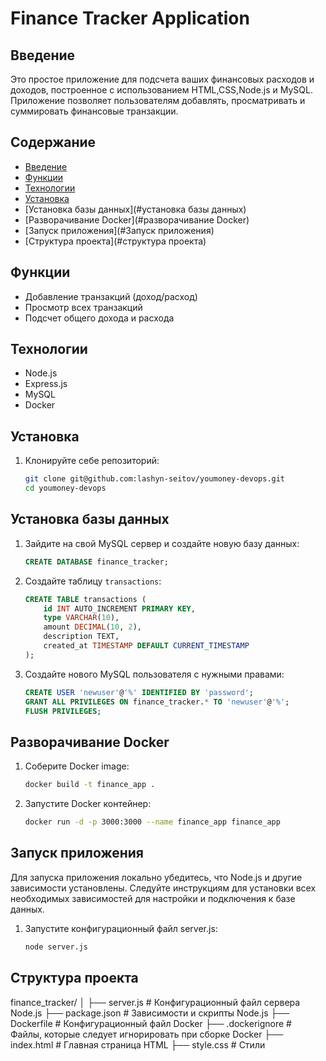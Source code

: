 # Finance Tracker Application

## Введение
Это простое приложение для подсчета ваших финансовых расходов и доходов, построенное с использованием HTML,CSS,Node.js и MySQL. Приложение позволяет пользователям добавлять, просматривать и суммировать финансовые транзакции.

## Содержание
- [Введение](#введение)
- [Функции](#функции)
- [Технологии](#технологии)
- [Установка](#установка)
- [Установка базы данных](#установка базы данных)
- [Разворачивание Docker](#разворачивание Docker)
- [Запуск приложения](#Запуск приложения)
- [Структура проекта](#структура проекта)

## Функции
- Добавление транзакций (доход/расход)
- Просмотр всех транзакций
- Подсчет общего дохода и расхода

## Технологии
- Node.js
- Express.js
- MySQL
- Docker

## Установка
1. Клонируйте себе репозиторий:
    ```sh
    git clone git@github.com:lashyn-seitov/youmoney-devops.git
    cd youmoney-devops
    ```

## Установка базы данных
1. Зайдите на свой MySQL сервер и создайте новую базу данных:
    ```sql
    CREATE DATABASE finance_tracker;
    ```

2. Создайте таблицу `transactions`:
    ```sql
    CREATE TABLE transactions (
        id INT AUTO_INCREMENT PRIMARY KEY,
        type VARCHAR(10),
        amount DECIMAL(10, 2),
        description TEXT,
        created_at TIMESTAMP DEFAULT CURRENT_TIMESTAMP
    );
    ```

3. Создайте нового MySQL пользователя с нужными правами:
    ```sql
    CREATE USER 'newuser'@'%' IDENTIFIED BY 'password';
    GRANT ALL PRIVILEGES ON finance_tracker.* TO 'newuser'@'%';
    FLUSH PRIVILEGES;
    ```

## Разворачивание Docker
1. Соберите Docker image:
    ```sh
    docker build -t finance_app .
    ```

2. Запустите Docker контейнер:
    ```sh
    docker run -d -p 3000:3000 --name finance_app finance_app
    ```

## Запуск приложения
Для запуска приложения локально убедитесь, что Node.js и другие зависимости установлены. Следуйте инструкциям для установки всех необходимых зависимостей для настройки и подключения
к базе данных. 
1. Запустите конфигурационный файл server.js:
    ```sh
    node server.js    
    ```

## Структура проекта
finance_tracker/
│
├── server.js # Конфигурационный файл сервера Node.js
├── package.json # Зависимости и скрипты Node.js
├── Dockerfile # Конфигурационный файл Docker
├── .dockerignore # Файлы, которые следует игнорировать при сборке Docker
├── index.html # Главная страница HTML
├── style.css  # Стили



